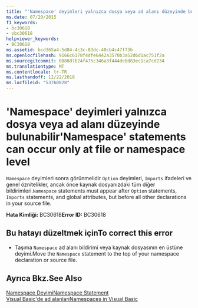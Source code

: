 ```yaml
---
title: "'Namespace' deyimleri yalnızca dosya veya ad alanı düzeyinde bulunabilir"
ms.date: 07/20/2015
f1_keywords:
- bc30618
- vbc30618
helpviewer_keywords:
- BC30618
ms.assetid: bcd365a4-5d84-4c3c-83dc-40cb4c47f73b
ms.openlocfilehash: 9166c6178f4dfe6442a3570b3a52d6d1ac751f2a
ms.sourcegitcommit: 0888d7b24f475c346a3f444de8d83ec1ca7cd234
ms.translationtype: MT
ms.contentlocale: tr-TR
ms.lasthandoff: 12/22/2018
ms.locfileid: "53760828"
---
```

# <a name="namespace-statements-can-occur-only-at-file-or-namespace-level"></a><span data-ttu-id="bfb70-102">'Namespace' deyimleri yalnızca dosya veya ad alanı düzeyinde bulunabilir</span><span class="sxs-lookup"><span data-stu-id="bfb70-102">'Namespace' statements can occur only at file or namespace level</span></span>
<span data-ttu-id="bfb70-103">`Namespace` deyimleri sonra görünmelidir `Option` deyimleri, `Imports` ifadeleri ve genel öznitelikler, ancak önce kaynak dosyanızdaki tüm diğer bildirimleri.</span><span class="sxs-lookup"><span data-stu-id="bfb70-103">`Namespace` statements must appear after `Option` statements, `Imports` statements, and global attributes, but before all other declarations in your source file.</span></span>  
  
 <span data-ttu-id="bfb70-104">**Hata Kimliği:** BC30618</span><span class="sxs-lookup"><span data-stu-id="bfb70-104">**Error ID:** BC30618</span></span>  
  
## <a name="to-correct-this-error"></a><span data-ttu-id="bfb70-105">Bu hatayı düzeltmek için</span><span class="sxs-lookup"><span data-stu-id="bfb70-105">To correct this error</span></span>  
  
-   <span data-ttu-id="bfb70-106">Taşıma `Namespace` ad alanı bildirimi veya kaynak dosyasının en üstüne deyimi.</span><span class="sxs-lookup"><span data-stu-id="bfb70-106">Move the `Namespace` statement to the top of your namespace declaration or source file.</span></span>  
  
## <a name="see-also"></a><span data-ttu-id="bfb70-107">Ayrıca Bkz.</span><span class="sxs-lookup"><span data-stu-id="bfb70-107">See Also</span></span>  
 [<span data-ttu-id="bfb70-108">Namespace Deyimi</span><span class="sxs-lookup"><span data-stu-id="bfb70-108">Namespace Statement</span></span>](../../visual-basic/language-reference/statements/namespace-statement.md)  
 [<span data-ttu-id="bfb70-109">Visual Basic'de ad alanları</span><span class="sxs-lookup"><span data-stu-id="bfb70-109">Namespaces in Visual Basic</span></span>](../../visual-basic/programming-guide/program-structure/namespaces.md)
